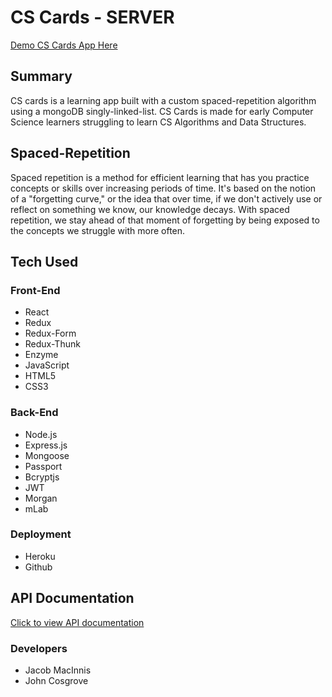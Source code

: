 # CS Cards - SERVER

[Demo CS Cards App Here](https://client-cs-cards.herokuapp.com/)

## Summary
CS cards is a learning app built with a custom spaced-repetition algorithm using a mongoDB singly-linked-list.  CS Cards is made for early Computer Science learners struggling to learn CS Algorithms and Data Structures.

## Spaced-Repetition
Spaced repetition is a method for efficient learning that has you practice concepts or skills over increasing periods of time. It's based on the notion of a "forgetting curve," or the idea that over time, if we don't actively use or reflect on something we know, our knowledge decays. With spaced repetition, we stay ahead of that moment of forgetting by being exposed to the concepts we struggle with more often.

## Tech Used

### Front-End
* React
* Redux
* Redux-Form
* Redux-Thunk
* Enzyme
* JavaScript
* HTML5
* CSS3

### Back-End
* Node.js
* Express.js
* Mongoose
* Passport
* Bcryptjs
* JWT
* Morgan
* mLab

### Deployment
* Heroku
* Github

## API Documentation
[Click to view API documentation](https://documenter.getpostman.com/view/4458639/RWgrxxhd)

### Developers
* Jacob MacInnis
* John Cosgrove